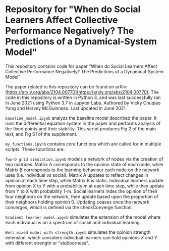 # Repository for "When do Social Learners Affect Collective Performance Negatively? The Predictions of a Dynamical-System Model"
This repository contains code for paper "When do Social Learners Affect Collective Performance Negatively? The Predictions of a Dynamical-System Model"

The paper related to this repository can be found on arXiv: [https://arxiv.org/abs/2104.00770](https://arxiv.org/abs/2104.00770). The code in this repository is written in Python 3, and was last successfully ran in June 2021 using Python 3.7 in Jupyter Labs. Authored by Vicky Chuqiao Yang and Harvey McGuinness. Last updated in June 2021. 

`baseline_model.ipynb` analyzs the baseline model described the paper. It runs the differential equation system in the paper and performs analysis of the fixed points and their stability. This script produces Fig 2 of the main text, and Fig S1 of the supplement. 

`my_functions.ipynb` contains core functions which are called for in multiple scripts. These functions are: 

`Two-D grid simulation.ipynb` models a network of nodes via the creation of two matrices. Matrix A corresponds to the opinion state of each node, while Matrix B corresponds to the learning behaviour each node on the network uses (i.e. individual vs social). Matrix A updates to reflect changes in opinion at each time step, while Matrix B is static. Individual learners update from opinion X to Y with a probability m at each time step, while they update from Y to X with probability 1-m. Social learners index the opinion of their four neighbors on the network, then update based upon the proportion of their neighbors holding opinion 0. Updating ceases once the network converges, which is defined via the checkConverge function.

`Gradient learner model.ipynb` simulates the extension of the model where each individual is on a spectrum of social and individual learning. 

`Well mixed model with strength.ipynb` simulates the opinion strength extension, which considers individual learners can hold opinions $X$ and $Y$ with different strength or "stubborness". 
